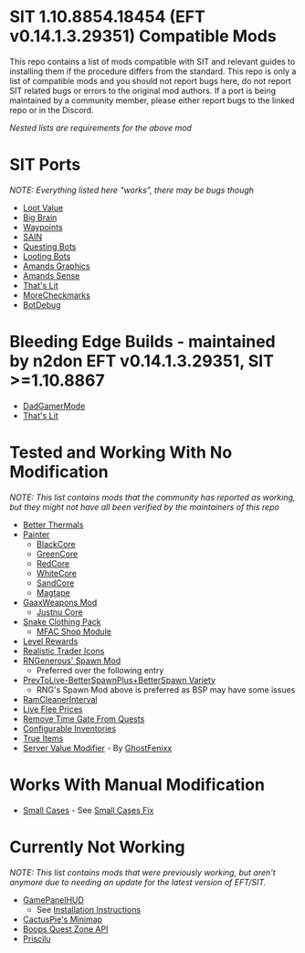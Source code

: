 # SIT 1.10.8854.18454 (EFT v0.14.1.3.29351) Compatible Mods
This repo contains a list of mods compatible with SIT and relevant guides to installing them if the procedure differs from the standard.
This repo is only a list of compatible mods and you should not report bugs here, do not report SIT related bugs or errors to the original mod authors. If a port is being maintained by a community member, please either report bugs to the linked repo or in the Discord.

*Nested lists are requirements for the above mod*

# SIT Ports
*NOTE: Everything listed here "works", there may be bugs though*
- [Loot Value](https://github.com/stayintarkov/SIT-Mod-Ports)
- [Big Brain](https://github.com/stayintarkov/SIT-Mod-Ports)
- [Waypoints](https://github.com/stayintarkov/SIT-Mod-Ports)
- [SAIN](https://github.com/stayintarkov/SIT-Mod-Ports)
- [Questing Bots](https://github.com/stayintarkov/SIT-Mod-Ports)
- [Looting Bots](https://github.com/stayintarkov/SIT-Mod-Ports)
- [Amands Graphics](https://github.com/stayintarkov/SIT-Mod-Ports)
- [Amands Sense](https://github.com/stayintarkov/SIT-Mod-Ports)
- [That's Lit](https://github.com/stayintarkov/SIT-Mod-Ports)
- [MoreCheckmarks](https://github.com/stayintarkov/SIT-Mod-Ports)
- [BotDebug](https://github.com/stayintarkov/SIT-Mod-Ports)


# Bleeding Edge Builds - maintained by n2don EFT v0.14.1.3.29351, SIT >=1.10.8867
- [DadGamerMode](https://github.com/n2don/DadGamerMode)
- [That's Lit](https://github.com/n2don/SPT_ThatsLit)

# Tested and Working With No Modification
*NOTE: This list contains mods that the community has reported as working, but they might not have all been verified by the maintainers of this repo*
- [Better Thermals](https://hub.sp-tarkov.com/files/file/1644-better-thermals/)
- [Painter](https://hub.sp-tarkov.com/files/file/1412-painter/)
  - [BlackCore](https://hub.sp-tarkov.com/files/file/1345-blackcore/)
  - [GreenCore](https://hub.sp-tarkov.com/files/file/1260-greencore/)
  - [RedCore](https://hub.sp-tarkov.com/files/file/1225-redcore/)
  - [WhiteCore](https://hub.sp-tarkov.com/files/file/1313-whitecore/)
  - [SandCore](https://hub.sp-tarkov.com/files/file/1379-sandcore-fde-retextures/)
  - [Magtape](https://hub.sp-tarkov.com/files/file/1404-mag-tape/)
- [GaaxWeapons Mod](https://hub.sp-tarkov.com/files/file/1676-gaaxweapons-mod-port/)
  - [Justnu Core](https://hub.sp-tarkov.com/files/file/378-justnu-core/)
- [Snake Clothing Pack](https://hub.sp-tarkov.com/files/file/1422-snake-clothing-pack/)
  - [MFAC Shop Module](https://hub.sp-tarkov.com/files/file/1208-mfac-shop-module/)
- [Level Rewards](https://hub.sp-tarkov.com/files/file/1080-level-rewards/)
- [Realistic Trader Icons](https://hub.sp-tarkov.com/files/file/1141-realistic-trader-icons/)
- [RNGenerous' Spawn Mod](https://github.com/Rngenerous/RNGS_SPAWN_MOD/releases/latest)
  - Preferred over the following entry
- [PreyToLive-BetterSpawnPlus+BetterSpawn Variety](https://e.pcloud.link/publink/show?code=XZPdwnZqbKETcW3gfYu4oIYg6EwhkLvrvT7)
  - RNG's Spawn Mod above is preferred as BSP may have some issues
- [RamCleanerInterval](https://hub.sp-tarkov.com/files/file/1662-ram-cleaner-fix/)
- [Live Flee Prices](https://hub.sp-tarkov.com/files/file/1561-live-flea-prices/)
- [Remove Time Gate From Quests](https://hub.sp-tarkov.com/files/file/1653-remove-time-gate-from-quests/)
- [Configurable Inventories](https://hub.sp-tarkov.com/files/file/1728-configureable-inventories/)
- [True Items](https://hub.sp-tarkov.com/files/file/1651-true-items/)
- [Server Value Modifier](https://hub.sp-tarkov.com/files/download/9037/) - By [GhostFenixx](https://hub.sp-tarkov.com/files/file/379-server-value-modifier-svm/?highlight=kmc)

# Works With Manual Modification
- [Small Cases](https://hub.sp-tarkov.com/files/file/1318-small-cases-now-with-fannypack/) - See [Small Cases Fix](Guides/Fixes/SMALLCASES.md)

# Currently Not Working
*NOTE: This list contains mods that were previously working, but aren't anymore due to needing an update for the latest version of EFT/SIT.*
- [GamePanelHUD](https://github.com/hickorysb/Game-Panel-HUD-SIT-Patcher/releases/latest)
  - See [Installation Instructions](Guides/Installations/GamePanelHUD.md)
- [CactusPie's Minimap](https://github.com/hickorysb/SPT-Minimap/releases/latest)
- [Boops Quest Zone API](https://github.com/hickorysb/BoopsQuestZoneAPI-SIT-14/releases/latest)
- [Priscilu](https://drive.google.com/file/d/1ZxqkVQywHNomIvlZIhZb7pZJyIYl7-FV/view)
